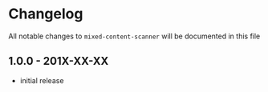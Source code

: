 # Changelog

All notable changes to `mixed-content-scanner` will be documented in this file

## 1.0.0 - 201X-XX-XX

- initial release
